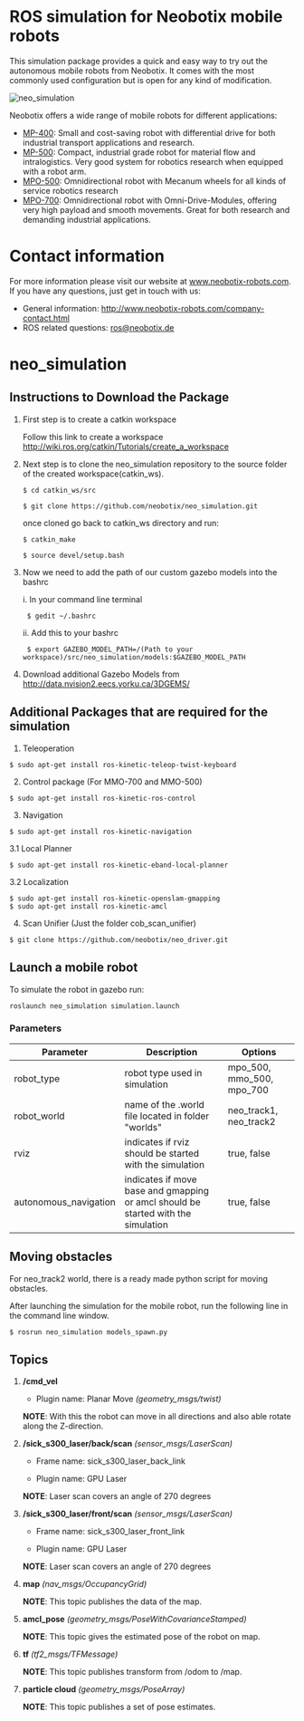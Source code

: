 # ROS simulation for Neobotix mobile robots

This simulation package provides a quick and easy way to try out the autonomous mobile robots from Neobotix. It comes with the most commonly used configuration but is open for any kind of modification.

![neo_simulation](http://www.neobotix-roboter.de/fileadmin/files/downloads/ROS-extern/neo_simulation_mpo_500.png)

Neobotix offers a wide range of mobile robots for different applications:
* [MP-400](http://www.neobotix-robots.com/mobile-robot-mp-400.html): Small and cost-saving robot with differential drive for both industrial transport applications and research.
* [MP-500](https://www.neobotix-robots.com/mobile-robot-mp-500.html): Compact, industrial grade robot for material flow and intralogistics.
Very good system for robotics research when equipped with a robot arm.
* [MPO-500](http://www.neobotix-robots.com/mecanum-robot-mpo-500.html): Omnidirectional robot with Mecanum wheels for all kinds of service robotics research
* [MPO-700](http://www.neobotix-robots.com/omnidirectional-robot-mpo-700.html): Omnidirectional robot with Omni-Drive-Modules, offering very high payload and smooth movements. Great for both research and demanding industrial applications.

# Contact information

For more information please visit our website at www.neobotix-robots.com. 
If you have any questions, just get in touch with us:
* General information: http://www.neobotix-robots.com/company-contact.html
* ROS related questions: ros@neobotix.de

# neo_simulation

## Instructions to Download the Package

1. First step is to create a catkin workspace

   Follow this link to create a workspace http://wiki.ros.org/catkin/Tutorials/create_a_workspace

2. Next step is to clone the neo_simulation repository to the source folder of the created workspace(catkin_ws).

   `$ cd catkin_ws/src`
   
   `$ git clone https://github.com/neobotix/neo_simulation.git`
   
   once cloned go back to catkin_ws directory and run:
   
    `$ catkin_make`
   
    `$ source devel/setup.bash`

3. Now we need to add the path of our custom gazebo models into the bashrc
      
    i. In your command line terminal

        $ gedit ~/.bashrc

    ii. Add this to your bashrc

        $ export GAZEBO_MODEL_PATH=/(Path to your workspace)/src/neo_simulation/models:$GAZEBO_MODEL_PATH
    
4. Download additional Gazebo Models from http://data.nvision2.eecs.yorku.ca/3DGEMS/

 ## Additional Packages that are required for the simulation

  1. Teleoperation

    $ sudo apt-get install ros-kinetic-teleop-twist-keyboard

  2. Control package (For MMO-700 and MMO-500) 

    $ sudo apt-get install ros-kinetic-ros-control

  3. Navigation

    $ sudo apt-get install ros-kinetic-navigation

  3.1 Local Planner

    $ sudo apt-get install ros-kinetic-eband-local-planner

  3.2 Localization

    $ sudo apt-get install ros-kinetic-openslam-gmapping
    $ sudo apt-get install ros-kinetic-amcl

  4. Scan Unifier (Just the folder cob_scan_unifier)

    $ git clone https://github.com/neobotix/neo_driver.git
    
## Launch a mobile robot

To simulate the robot in gazebo run:

`roslaunch neo_simulation simulation.launch`

### Parameters

| Parameter | Description | Options |
| --- | --- | --- |
| robot_type | robot type used in simulation | mpo_500, mmo_500, mpo_700 |
| robot_world | name of the .world file located in folder "worlds"  | neo_track1, neo_track2 |
| rviz | indicates if rviz should be started with the simulation  | true, false |
| autonomous_navigation | indicates if move base and gmapping or amcl should be started with the simulation  | true, false |

## Moving obstacles

For neo_track2 world, there is a ready made python script for moving obstacles. 

After launching the simulation for the mobile robot, run the following line in the command line window.

    $ rosrun neo_simulation models_spawn.py


## Topics

1. **/cmd_vel**

    - Plugin name: Planar Move *(geometry_msgs/twist)*

   __NOTE__: With this the robot can move in all directions and also able rotate along the Z-direction.


2. **/sick_s300_laser/back/scan**  *(sensor_msgs/LaserScan)*

   * Frame name: sick_s300_laser_back_link
   
   * Plugin name: GPU Laser
   
   __NOTE__: Laser scan covers an angle of 270 degrees

3. **/sick_s300_laser/front/scan** *(sensor_msgs/LaserScan)*

   * Frame name: sick_s300_laser_front_link

   * Plugin name: GPU Laser

   __NOTE__: Laser scan covers an angle of 270 degrees
   
4. **map** *(nav_msgs/OccupancyGrid)*

   __NOTE__: This topic publishes the data of the map.

5. **amcl_pose** *(geometry_msgs/PoseWithCovarianceStamped)*

   __NOTE__: This topic gives the estimated pose of the robot on map.
   
6. **tf** *(tf2_msgs/TFMessage)*

   __NOTE__: This topic publishes transform from /odom to /map.
   
7. **particle cloud** *(geometry_msgs/PoseArray)*

   __NOTE__: This topic publishes a set of pose estimates.
   
